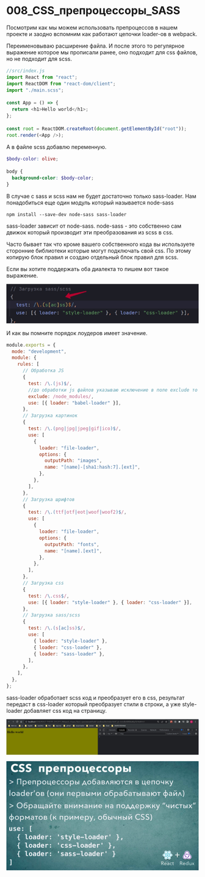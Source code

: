 # 008_CSS_препроцессоры_SASS

Посмотрим как мы можем использовать препроцессов в нашем проекте и заодно вспомним как работают цепочки loader-ов  в webpack. 

Переименовываю расширение файла. И после этого то регулярное выражение которое мы прописали ранее, оно подходит для css файлов, но не подходит для scss.

```js
//src/index.js
import React from "react";
import ReactDOM from "react-dom/client";
import "./main.scss";

const App = () => {
  return <h1>Hello world</h1>;
};

const root = ReactDOM.createRoot(document.getElementById("root"));
root.render(<App />);

```

А в файле scss добавлю переменную.

```scss
$body-color: olive;

body {
  background-color: $body-color;
}

```

В случае с sass и scss нам не будет достаточно только sass-loader. Нам понадобиться еще один модуль который называется node-sass

```shell
npm install --save-dev node-sass sass-loader
```

sass-loader зависит от node-sass. node-sass - это собственно сам движок который производит эти преобразования из scss в css.

Часто бывает так что кроме вашего собственного кода вы используете сторонние библиотеки которые могут подключать свой css. По этому копирую блок правил и создаю отдельный блок правил для scss.

Если вы хотите поддержать оба диалекта то пишем вот такое выражение.

![](img/001.jpg)

И как вы помните порядок лоудеров имеет значение.

```js
module.exports = {
  mode: "development",
  module: {
    rules: [
      // Обработка JS
      {
        test: /\.(js)$/,
        //до обработки js файлов указываю исключение в поле exclude то что не нежно обрабатывать
        exclude: /node_modules/,
        use: [{ loader: "babel-loader" }],
      },
      // Загрузка картинок
      {
        test: /\.(png|jpg|jpeg|gif|ico)$/,
        use: [
          {
            loader: "file-loader",
            options: {
              outputPath: "images",
              name: "[name]-[sha1:hash:7].[ext]",
            },
          },
        ],
      },
      // Загрузка шрифтов
      {
        test: /\.(ttf|otf|eot|woof|woof2)$/,
        use: [
          {
            loader: "file-loader",
            options: {
              outputPath: "fonts",
              name: "[name].[ext]",
            },
          },
        ],
      },
      // Загрузка css
      {
        test: /\.css$/,
        use: [{ loader: "style-loader" }, { loader: "css-loader" }],
      },
      // Загрузка sass/scss
      {
        test: /\.(s[ac]ss)$/,
        use: [
          { loader: "style-loader" },
          { loader: "css-loader" },
          { loader: "sass-loader" },
        ],
      },
    ],
  },
};

```

sass-loader обработает scss код и преобразует его в css, результат передаст в css-loader который преобразует стили в строки, а уже  style-loader добавляет css код на страницу.

![](img/002.jpg)

![](img/003.jpg)




